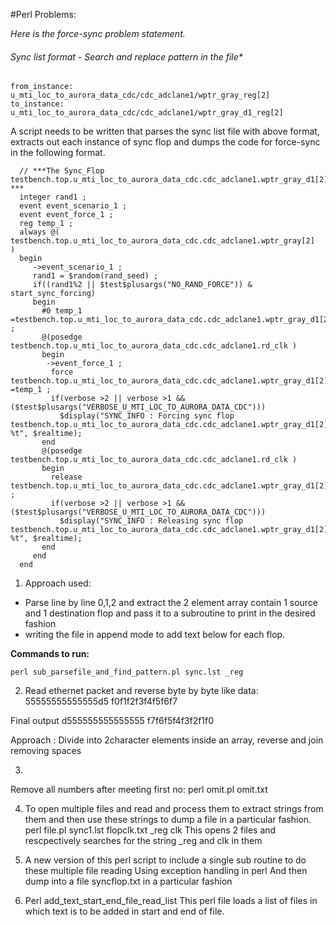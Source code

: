 
#Perl Problems:


*Here is the force-sync problem statement.*

###### Sync list format - Search and replace pattern in the file*

```
from_instance: u_mti_loc_to_aurora_data_cdc/cdc_adclane1/wptr_gray_reg[2] 
to_instance: u_mti_loc_to_aurora_data_cdc/cdc_adclane1/wptr_gray_d1_reg[2] 
```

A script needs to be written that parses the sync list file with above format, extracts out each instance of sync flop and dumps the code for force-sync in the following format.

```
  // ***The Sync_Flop testbench.top.u_mti_loc_to_aurora_data_cdc.cdc_adclane1.wptr_gray_d1[2]  ***  
  integer rand1 ;
  event event_scenario_1 ;
  event event_force_1 ;
  reg temp_1 ; 
  always @( testbench.top.u_mti_loc_to_aurora_data_cdc.cdc_adclane1.wptr_gray[2]  )  
  begin  
  	 ->event_scenario_1 ;  
  	 rand1 = $random(rand_seed) ; 
  	 if((rand1%2 || $test$plusargs("NO_RAND_FORCE")) & start_sync_forcing) 
  	 begin 
  	   #0 temp_1 =testbench.top.u_mti_loc_to_aurora_data_cdc.cdc_adclane1.wptr_gray_d1[2]  ; 
  	   @(posedge testbench.top.u_mti_loc_to_aurora_data_cdc.cdc_adclane1.rd_clk ) 
  	   begin 
  	    ->event_force_1 ;
  	     force testbench.top.u_mti_loc_to_aurora_data_cdc.cdc_adclane1.wptr_gray_d1[2]  =temp_1 ;
  	     if(verbose >2 || verbose >1 && ($test$plusargs("VERBOSE_U_MTI_LOC_TO_AURORA_DATA_CDC")))
  	       $display("SYNC_INFO : Forcing sync flop testbench.top.u_mti_loc_to_aurora_data_cdc.cdc_adclane1.wptr_gray_d1[2]  %t", $realtime);
  	   end 
  	   @(posedge testbench.top.u_mti_loc_to_aurora_data_cdc.cdc_adclane1.rd_clk ) 
  	   begin 
  	     release testbench.top.u_mti_loc_to_aurora_data_cdc.cdc_adclane1.wptr_gray_d1[2]  ; 
  	     if(verbose >2 || verbose >1 && ($test$plusargs("VERBOSE_U_MTI_LOC_TO_AURORA_DATA_CDC")))
  	       $display("SYNC_INFO : Releasing sync flop testbench.top.u_mti_loc_to_aurora_data_cdc.cdc_adclane1.wptr_gray_d1[2]  %t", $realtime);
  	   end 
  	 end   
  end

```

1. Approach used:
* Parse line by line 0,1,2 and extract the 2 element array contain 1 source and 1 destination flop and pass it to a subroutine to print in the desired fashion
* writing the file in append mode to add text below for each flop.

**Commands to run:**

```
perl sub_parsefile_and_find_pattern.pl sync.lst _reg
```

2. Read ethernet packet and reverse byte by byte like
 data:
 55555555555555d5
 f0f1f2f3f4f5f6f7
 
 Final output
 d555555555555555
 f7f6f5f4f3f2f1f0
 
 Approach :
 Divide into 2character elements inside an array, reverse and join removing spaces
 
3.
 Remove all numbers after meeting first no:
 perl omit.pl omit.txt


4. To open multiple files and read and process them to extract strings from them and then use these strings to dump a file in a particular fashion.
perl file.pl sync1.lst flopclk.txt _reg clk
This opens 2 files and rescpectively searches for the string _reg and clk in them 

5. A new version of this perl script to include a single sub routine to do these multiple file reading
Using exception handling in perl
And then dump into a file syncflop.txt in a particular fashion

6. Perl add_text_start_end_file_read_list
This perl file loads a list of files in which text is to be added in start and end of file.

